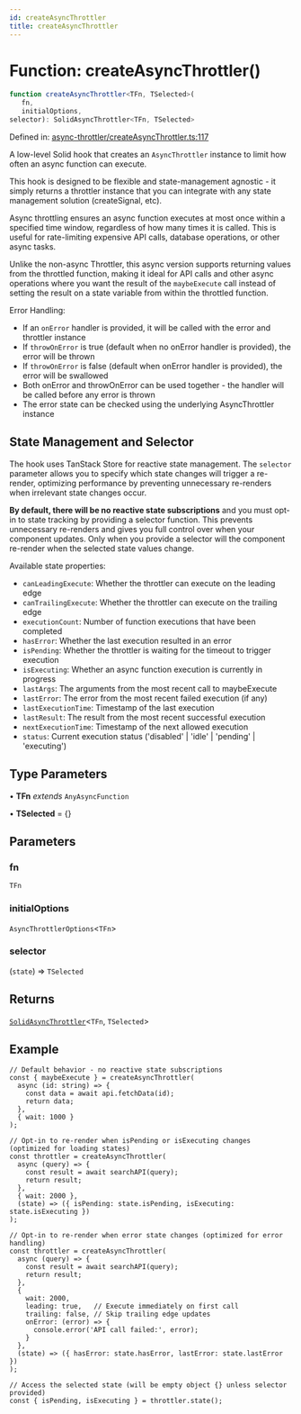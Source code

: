 ```yaml
---
id: createAsyncThrottler
title: createAsyncThrottler
---
```


<!-- DO NOT EDIT: this page is autogenerated from the type comments -->

# Function: createAsyncThrottler()

```ts
function createAsyncThrottler<TFn, TSelected>(
   fn, 
   initialOptions, 
selector): SolidAsyncThrottler<TFn, TSelected>
```

Defined in: [async-throttler/createAsyncThrottler.ts:117](https://github.com/TanStack/persister/blob/main/packages/solid-persister/src/async-throttler/createAsyncThrottler.ts#L117)

A low-level Solid hook that creates an `AsyncThrottler` instance to limit how often an async function can execute.

This hook is designed to be flexible and state-management agnostic - it simply returns a throttler instance that
you can integrate with any state management solution (createSignal, etc).

Async throttling ensures an async function executes at most once within a specified time window,
regardless of how many times it is called. This is useful for rate-limiting expensive API calls,
database operations, or other async tasks.

Unlike the non-async Throttler, this async version supports returning values from the throttled function,
making it ideal for API calls and other async operations where you want the result of the `maybeExecute` call
instead of setting the result on a state variable from within the throttled function.

Error Handling:
- If an `onError` handler is provided, it will be called with the error and throttler instance
- If `throwOnError` is true (default when no onError handler is provided), the error will be thrown
- If `throwOnError` is false (default when onError handler is provided), the error will be swallowed
- Both onError and throwOnError can be used together - the handler will be called before any error is thrown
- The error state can be checked using the underlying AsyncThrottler instance

## State Management and Selector

The hook uses TanStack Store for reactive state management. The `selector` parameter allows you
to specify which state changes will trigger a re-render, optimizing performance by preventing
unnecessary re-renders when irrelevant state changes occur.

**By default, there will be no reactive state subscriptions** and you must opt-in to state
tracking by providing a selector function. This prevents unnecessary re-renders and gives you
full control over when your component updates. Only when you provide a selector will the
component re-render when the selected state values change.

Available state properties:
- `canLeadingExecute`: Whether the throttler can execute on the leading edge
- `canTrailingExecute`: Whether the throttler can execute on the trailing edge
- `executionCount`: Number of function executions that have been completed
- `hasError`: Whether the last execution resulted in an error
- `isPending`: Whether the throttler is waiting for the timeout to trigger execution
- `isExecuting`: Whether an async function execution is currently in progress
- `lastArgs`: The arguments from the most recent call to maybeExecute
- `lastError`: The error from the most recent failed execution (if any)
- `lastExecutionTime`: Timestamp of the last execution
- `lastResult`: The result from the most recent successful execution
- `nextExecutionTime`: Timestamp of the next allowed execution
- `status`: Current execution status ('disabled' | 'idle' | 'pending' | 'executing')

## Type Parameters

• **TFn** *extends* `AnyAsyncFunction`

• **TSelected** = \{\}

## Parameters

### fn

`TFn`

### initialOptions

`AsyncThrottlerOptions`\<`TFn`\>

### selector

(`state`) => `TSelected`

## Returns

[`SolidAsyncThrottler`](../../../../../../interfaces/solidasyncthrottler.md)\<`TFn`, `TSelected`\>

## Example

```tsx
// Default behavior - no reactive state subscriptions
const { maybeExecute } = createAsyncThrottler(
  async (id: string) => {
    const data = await api.fetchData(id);
    return data;
  },
  { wait: 1000 }
);

// Opt-in to re-render when isPending or isExecuting changes (optimized for loading states)
const throttler = createAsyncThrottler(
  async (query) => {
    const result = await searchAPI(query);
    return result;
  },
  { wait: 2000 },
  (state) => ({ isPending: state.isPending, isExecuting: state.isExecuting })
);

// Opt-in to re-render when error state changes (optimized for error handling)
const throttler = createAsyncThrottler(
  async (query) => {
    const result = await searchAPI(query);
    return result;
  },
  {
    wait: 2000,
    leading: true,   // Execute immediately on first call
    trailing: false, // Skip trailing edge updates
    onError: (error) => {
      console.error('API call failed:', error);
    }
  },
  (state) => ({ hasError: state.hasError, lastError: state.lastError })
);

// Access the selected state (will be empty object {} unless selector provided)
const { isPending, isExecuting } = throttler.state();
```
